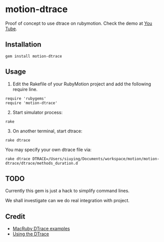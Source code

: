 motion-dtrace
=============

Proof of concept to use dtrace on rubymotion. Check the demo at [You Tube](https://github.com/siuying/motion-dtrace).

Installation
------------

```
gem install motion-dtrace
```

Usage
-----

1. Edit the Rakefile of your RubyMotion project and add the following require line.

```
require 'rubygems'
require 'motion-dtrace'
```

2. Start simulator process:

```
rake
```

3. On another terminal, start dtrace:

```
rake dtrace
```

You may specify your own dtrace file via: 

```
rake dtrace DTRACE=/Users/siuying/Documents/workspace/motion/motion-dtrace/dtrace/methods_duration.d
```

TODO
----

Currently this gem is just a hack to simplify command lines. 

We shall investigate can we do real integration with project.

Credit
------

- [MacRuby DTrace examples](https://github.com/MacRuby/MacRuby/tree/master/sample-macruby/DTrace)
- [Using the DTrace](http://watson1978.github.com/MacRuby-DoJo/blog/2012/04/15/dtrace/)